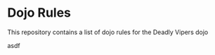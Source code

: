 Dojo Rules
==========

This repository contains a list of dojo rules for the Deadly Vipers dojo

asdf



